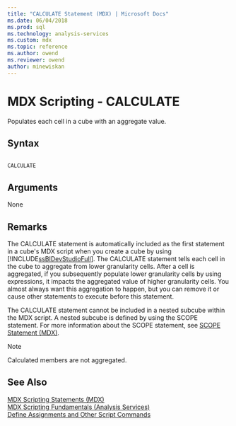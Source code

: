 ```yaml
---
title: "CALCULATE Statement (MDX) | Microsoft Docs"
ms.date: 06/04/2018
ms.prod: sql
ms.technology: analysis-services
ms.custom: mdx
ms.topic: reference
ms.author: owend
ms.reviewer: owend
author: minewiskan
---
```

# MDX Scripting - CALCULATE


  Populates each cell in a cube with an aggregate value.  
  
## Syntax  
  
```  
  
CALCULATE  
```  
  
## Arguments  
 None  
  
## Remarks  
 The CALCULATE statement is automatically included as the first statement in a cube's MDX script when you create a cube by using [!INCLUDE[ssBIDevStudioFull](../includes/ssbidevstudiofull-md.md)]. The CALCULATE statement tells each cell in the cube to aggregate from lower granularity cells. After a cell is aggregated, if you subsequently populate lower granularity cells by using expressions, it impacts the aggregated value of higher granularity cells. You almost always want this aggregation to happen, but you can remove it or cause other statements to execute before this statement.  
  
 The CALCULATE statement cannot be included in a nested subcube within the MDX script. A nested subcube is defined by using the SCOPE statement. For more information about the SCOPE statement, see [SCOPE Statement &#40;MDX&#41;](../mdx/mdx-scripting-scope.md).  
  
> [!NOTE]  
>  Calculated members are not aggregated.  
  
## See Also  
 [MDX Scripting Statements &#40;MDX&#41;](../mdx/mdx-scripting-statements-mdx.md)   
 [MDX Scripting Fundamentals &#40;Analysis Services&#41;](https://docs.microsoft.com/analysis-services/multidimensional-models/mdx/mdx-scripting-fundamentals-analysis-services)   
 [Define Assignments and Other Script Commands](https://docs.microsoft.com/analysis-services/multidimensional-models/define-assignments-and-other-script-commands)  
  
  

